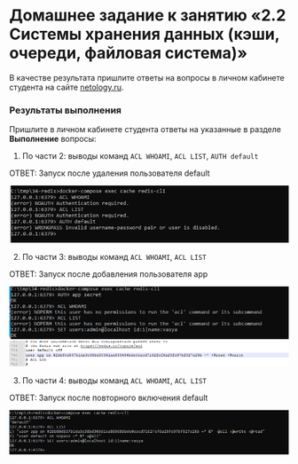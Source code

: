 # Домашнее задание к занятию «2.2 Системы хранения данных (кэши, очереди, файловая система)»

В качестве результата пришлите ответы на вопросы в личном кабинете студента на сайте [netology.ru](https://netology.ru).

### Результаты выполнения

Пришлите в личном кабинете студента ответы на указанные в разделе **Выполнение** вопросы:

1. По части 2: выводы команд `ACL WHOAMI`, `ACL LIST`, `AUTH default`

ОТВЕТ: Запуск после удаления пользователя default

![](img/34/2-после%20изменения%20файла.png)

2. По части 3: выводы команд `ACL WHOAMI`, `ACL LIST`

ОТВЕТ: Запуск после добавления пользователя app

![](img/34/3-вывод%20команд%20для%20пользователя%20app.png)
![](img/34/3-добавленный%20пользователь%20app.png)

3. По части 4: выводы команд `ACL WHOAMI`, `ACL LIST`

ОТВЕТ: Запуск после повторного включения default

![](img/34/4-вывод%20после%20включения%20опять%20default.png)



